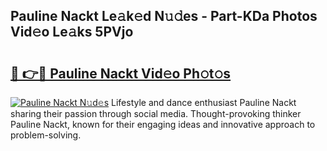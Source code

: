 ## Pauline Nackt Le𝚊k𝚎d N𝚞𝚍es - Part-KDa Photos Vid𝚎o Le𝚊ks 5PVjo

# <h2><a href="http://fbaw6w7.evod.top/?m=Pauline+Nackt">🔗 👉🔴 Pauline Nackt Vid𝚎o Ph𝚘t𝚘s</a></h2>

[![Pauline Nackt N𝚞d𝚎s](https://i.imgur.com/8V9OHl7.gif)](http://fbaw6w7.evod.top/?m=Pauline+Nackt)
Lifestyle and dance enthusiast Pauline Nackt sharing their passion through social media. Thought-provoking thinker Pauline Nackt, known for their engaging ideas and innovative approach to problem-solving. 
